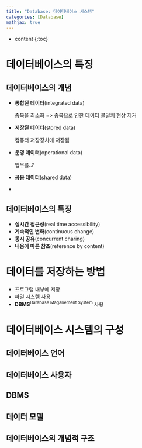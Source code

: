 ```yaml
---
title: "Database: 데이터베이스 시스템"
categories: [Database]
mathjax: true
---
```


* content
{:toc}
# 데이터베이스의 특징

## 데이터베이스의 개념

-   **통합된 데이터**(integrated data)

    중복을 최소화 => 중복으로 인한 데이터 불일치 현상 제거

-   **저장된 데이터**(stored data)

    컴퓨터 저장장치에 저장됨

-   **운영 데이터**(operational data)

    업무를..?

-   **공용 데이터**(shared data)

-   

## 데이터베이스의 특징

-   **실시간 접근성**(real time accessibility)
-   **계속적인 변화**(continuous change)
-   **동시 공유**(concurrent charing)
-   **내용에 따른 참조**(reference by content)

# 데이터를 저장하는 방법

-   프로그램 내부에 저장
-   파일 시스템 사용
-   **DBMS**<sup>Database Maganement System</sup> 사용



# 데이터베이스 시스템의 구성



## 데이터베이스 언어

## 데이터베이스 사용자

## DBMS

## 데이터 모델

## 데이터베이스의 개념적 구조

